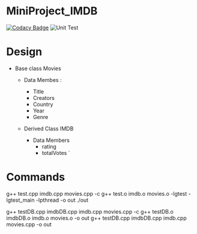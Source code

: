 # MiniProject_IMDB

[![Codacy Badge](https://app.codacy.com/project/badge/Grade/ba7459d0ef614d4eab38b5d174f42a8d)](https://www.codacy.com/gh/99002625/MiniProject_IMDB/dashboard?utm_source=github.com&amp;utm_medium=referral&amp;utm_content=99002625/MiniProject_IMDB&amp;utm_campaign=Badge_Grade)      ![Unit Test](https://github.com/99002625/MiniProject_IMDB/workflows/Unit%20Test/badge.svg)
 

# Design
* Base class Movies
    * Data Membes :
        -   Title
        -   Creators
        -   Country   
        -   Year
        -   Genre
    

    * Derived Class IMDB
        * Data Members
            - rating
            - totalVotes
`

# Commands

g++ test.cpp imdb.cpp movies.cpp -c
g++ test.o imdb.o movies.o -lgtest -lgtest_main -lpthread -o out
./out

g++ testDB.cpp imdbDB.cpp imdb.cpp movies.cpp -c
g++ testDB.o imdbDB.o imdb.o movies.o -o out
g++ testDB.cpp imdbDB.cpp imdb.cpp movies.cpp -o out